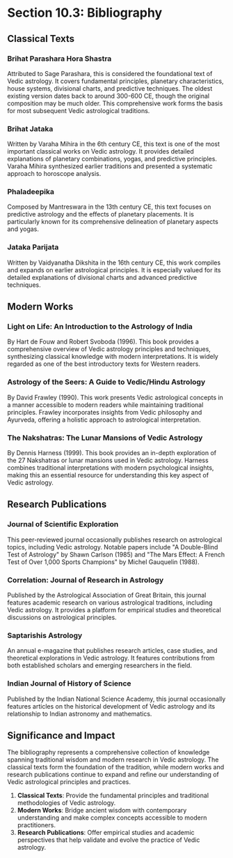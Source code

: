 # Section 10.3: Bibliography

## Classical Texts

### Brihat Parashara Hora Shastra
Attributed to Sage Parashara, this is considered the foundational text of Vedic astrology. It covers fundamental principles, planetary characteristics, house systems, divisional charts, and predictive techniques. The oldest existing version dates back to around 300-600 CE, though the original composition may be much older. This comprehensive work forms the basis for most subsequent Vedic astrological traditions.

### Brihat Jataka 
Written by Varaha Mihira in the 6th century CE, this text is one of the most important classical works on Vedic astrology. It provides detailed explanations of planetary combinations, yogas, and predictive principles. Varaha Mihira synthesized earlier traditions and presented a systematic approach to horoscope analysis.

### Phaladeepika
Composed by Mantreswara in the 13th century CE, this text focuses on predictive astrology and the effects of planetary placements. It is particularly known for its comprehensive delineation of planetary aspects and yogas.

### Jataka Parijata
Written by Vaidyanatha Dikshita in the 16th century CE, this work compiles and expands on earlier astrological principles. It is especially valued for its detailed explanations of divisional charts and advanced predictive techniques.

## Modern Works

### Light on Life: An Introduction to the Astrology of India
By Hart de Fouw and Robert Svoboda (1996). This book provides a comprehensive overview of Vedic astrology principles and techniques, synthesizing classical knowledge with modern interpretations. It is widely regarded as one of the best introductory texts for Western readers.

### Astrology of the Seers: A Guide to Vedic/Hindu Astrology  
By David Frawley (1990). This work presents Vedic astrological concepts in a manner accessible to modern readers while maintaining traditional principles. Frawley incorporates insights from Vedic philosophy and Ayurveda, offering a holistic approach to astrological interpretation.

### The Nakshatras: The Lunar Mansions of Vedic Astrology
By Dennis Harness (1999). This book provides an in-depth exploration of the 27 Nakshatras or lunar mansions used in Vedic astrology. Harness combines traditional interpretations with modern psychological insights, making this an essential resource for understanding this key aspect of Vedic astrology.

## Research Publications

### Journal of Scientific Exploration
This peer-reviewed journal occasionally publishes research on astrological topics, including Vedic astrology. Notable papers include "A Double-Blind Test of Astrology" by Shawn Carlson (1985) and "The Mars Effect: A French Test of Over 1,000 Sports Champions" by Michel Gauquelin (1988).

### Correlation: Journal of Research in Astrology
Published by the Astrological Association of Great Britain, this journal features academic research on various astrological traditions, including Vedic astrology. It provides a platform for empirical studies and theoretical discussions on astrological principles.

### Saptarishis Astrology
An annual e-magazine that publishes research articles, case studies, and theoretical explorations in Vedic astrology. It features contributions from both established scholars and emerging researchers in the field.

### Indian Journal of History of Science
Published by the Indian National Science Academy, this journal occasionally features articles on the historical development of Vedic astrology and its relationship to Indian astronomy and mathematics.

## Significance and Impact

The bibliography represents a comprehensive collection of knowledge spanning traditional wisdom and modern research in Vedic astrology. The classical texts form the foundation of the tradition, while modern works and research publications continue to expand and refine our understanding of Vedic astrological principles and practices.

1. **Classical Texts**: Provide the fundamental principles and traditional methodologies of Vedic astrology.
2. **Modern Works**: Bridge ancient wisdom with contemporary understanding and make complex concepts accessible to modern practitioners.
3. **Research Publications**: Offer empirical studies and academic perspectives that help validate and evolve the practice of Vedic astrology. 